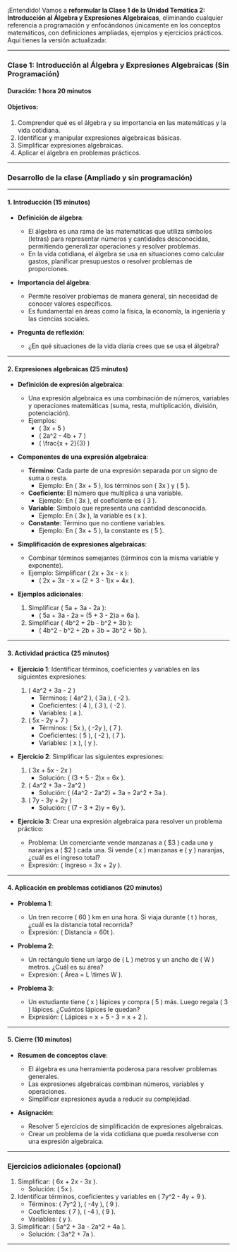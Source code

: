 ¡Entendido! Vamos a **reformular la Clase 1 de la Unidad Temática 2: Introducción al Álgebra y Expresiones Algebraicas**, eliminando cualquier referencia a programación y enfocándonos únicamente en los conceptos matemáticos, con definiciones ampliadas, ejemplos y ejercicios prácticos. Aquí tienes la versión actualizada:

---

### **Clase 1: Introducción al Álgebra y Expresiones Algebraicas (Sin Programación)**

#### **Duración**: 1 hora 20 minutos  
#### **Objetivos**:  
1. Comprender qué es el álgebra y su importancia en las matemáticas y la vida cotidiana.  
2. Identificar y manipular expresiones algebraicas básicas.  
3. Simplificar expresiones algebraicas.  
4. Aplicar el álgebra en problemas prácticos.  

---

### **Desarrollo de la clase (Ampliado y sin programación)**

---

#### **1. Introducción (15 minutos)**  
- **Definición de álgebra**:  
  - El álgebra es una rama de las matemáticas que utiliza símbolos (letras) para representar números y cantidades desconocidas, permitiendo generalizar operaciones y resolver problemas.  
  - En la vida cotidiana, el álgebra se usa en situaciones como calcular gastos, planificar presupuestos o resolver problemas de proporciones.  

- **Importancia del álgebra**:  
  - Permite resolver problemas de manera general, sin necesidad de conocer valores específicos.  
  - Es fundamental en áreas como la física, la economía, la ingeniería y las ciencias sociales.  

- **Pregunta de reflexión**:  
  - ¿En qué situaciones de la vida diaria crees que se usa el álgebra?  

---

#### **2. Expresiones algebraicas (25 minutos)**  
- **Definición de expresión algebraica**:  
  - Una expresión algebraica es una combinación de números, variables y operaciones matemáticas (suma, resta, multiplicación, división, potenciación).  
  - Ejemplos:  
    - \( 3x + 5 \)  
    - \( 2a^2 - 4b + 7 \)  
    - \( \frac{x + 2}{3} \)  

- **Componentes de una expresión algebraica**:  
  - **Término**: Cada parte de una expresión separada por un signo de suma o resta.  
    - Ejemplo: En \( 3x + 5 \), los términos son \( 3x \) y \( 5 \).  
  - **Coeficiente**: El número que multiplica a una variable.  
    - Ejemplo: En \( 3x \), el coeficiente es \( 3 \).  
  - **Variable**: Símbolo que representa una cantidad desconocida.  
    - Ejemplo: En \( 3x \), la variable es \( x \).  
  - **Constante**: Término que no contiene variables.  
    - Ejemplo: En \( 3x + 5 \), la constante es \( 5 \).  

- **Simplificación de expresiones algebraicas**:  
  - Combinar términos semejantes (términos con la misma variable y exponente).  
  - Ejemplo: Simplificar \( 2x + 3x - x \):  
    - \( 2x + 3x - x = (2 + 3 - 1)x = 4x \).  

- **Ejemplos adicionales**:  
  1. Simplificar \( 5a + 3a - 2a \):  
     - \( 5a + 3a - 2a = (5 + 3 - 2)a = 6a \).  
  2. Simplificar \( 4b^2 + 2b - b^2 + 3b \):  
     - \( 4b^2 - b^2 + 2b + 3b = 3b^2 + 5b \).  

---

#### **3. Actividad práctica (25 minutos)**  
- **Ejercicio 1**: Identificar términos, coeficientes y variables en las siguientes expresiones:  
  1. \( 4a^2 + 3a - 2 \)  
     - Términos: \( 4a^2 \), \( 3a \), \( -2 \).  
     - Coeficientes: \( 4 \), \( 3 \), \( -2 \).  
     - Variables: \( a \).  
  2. \( 5x - 2y + 7 \)  
     - Términos: \( 5x \), \( -2y \), \( 7 \).  
     - Coeficientes: \( 5 \), \( -2 \), \( 7 \).  
     - Variables: \( x \), \( y \).  

- **Ejercicio 2**: Simplificar las siguientes expresiones:  
  1. \( 3x + 5x - 2x \)  
     - Solución: \( (3 + 5 - 2)x = 6x \).  
  2. \( 4a^2 + 3a - 2a^2 \)  
     - Solución: \( (4a^2 - 2a^2) + 3a = 2a^2 + 3a \).  
  3. \( 7y - 3y + 2y \)  
     - Solución: \( (7 - 3 + 2)y = 6y \).  

- **Ejercicio 3**: Crear una expresión algebraica para resolver un problema práctico:  
  - Problema: Un comerciante vende manzanas a \( \$3 \) cada una y naranjas a \( \$2 \) cada una. Si vende \( x \) manzanas e \( y \) naranjas, ¿cuál es el ingreso total?  
  - Expresión: \( Ingreso = 3x + 2y \).  

---

#### **4. Aplicación en problemas cotidianos (20 minutos)**  
- **Problema 1**:  
  - Un tren recorre \( 60 \) km en una hora. Si viaja durante \( t \) horas, ¿cuál es la distancia total recorrida?  
  - Expresión: \( Distancia = 60t \).  

- **Problema 2**:  
  - Un rectángulo tiene un largo de \( L \) metros y un ancho de \( W \) metros. ¿Cuál es su área?  
  - Expresión: \( Área = L \times W \).  

- **Problema 3**:  
  - Un estudiante tiene \( x \) lápices y compra \( 5 \) más. Luego regala \( 3 \) lápices. ¿Cuántos lápices le quedan?  
  - Expresión: \( Lápices = x + 5 - 3 = x + 2 \).  

---

#### **5. Cierre (10 minutos)**  
- **Resumen de conceptos clave**:  
  - El álgebra es una herramienta poderosa para resolver problemas generales.  
  - Las expresiones algebraicas combinan números, variables y operaciones.  
  - Simplificar expresiones ayuda a reducir su complejidad.  

- **Asignación**:  
  - Resolver 5 ejercicios de simplificación de expresiones algebraicas.  
  - Crear un problema de la vida cotidiana que pueda resolverse con una expresión algebraica.  

---

### **Ejercicios adicionales (opcional)**  
1. Simplificar: \( 6x + 2x - 3x \).  
   - Solución: \( 5x \).  
2. Identificar términos, coeficientes y variables en \( 7y^2 - 4y + 9 \).  
   - Términos: \( 7y^2 \), \( -4y \), \( 9 \).  
   - Coeficientes: \( 7 \), \( -4 \), \( 9 \).  
   - Variables: \( y \).  
3. Simplificar: \( 5a^2 + 3a - 2a^2 + 4a \).  
   - Solución: \( 3a^2 + 7a \).  

---
